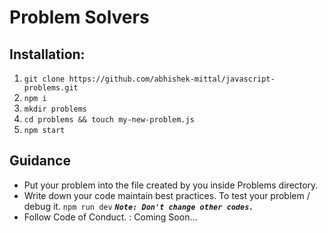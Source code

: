 # Problem Solvers
## Installation: 
1. `git clone https://github.com/abhishek-mittal/javascript-problems.git`
2. `npm i`
3. `mkdir problems`
4. `cd problems && touch my-new-problem.js`
5. `npm start`

## Guidance  
* Put your problem into the file created by you inside Problems directory.
* Write down your code maintain best practices.
    To test your problem / debug it.
    `npm run dev`
    ***`Note: Don't change other codes.`***
* Follow Code of Conduct.
    : Coming Soon...
